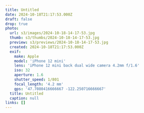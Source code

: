 ```yaml
---
title: Untitled
date: 2024-10-18T21:17:53.000Z
draft: false
drop: true
photo:
  url: s3/images/2024-10-18-14-17-53.jpg
  thumb: s3/thumbs/2024-10-18-14-17-53.jpg
  preview: s3/previews/2024-10-18-14-17-53.jpg
  created: 2024-10-18T21:17:53.000Z
  exif:
    make: Apple
    model: 'iPhone 12 mini'
    lens: 'iPhone 12 mini back dual wide camera 4.2mm f/1.6'
    iso: 32
    aperture: 1.6
    shutter_speed: 1/801
    focal_length: '4.2 mm'
    gps: '47.7080416666667 -122.250716666667'
  title: Untitled
  caption: null
links: []
---
```

